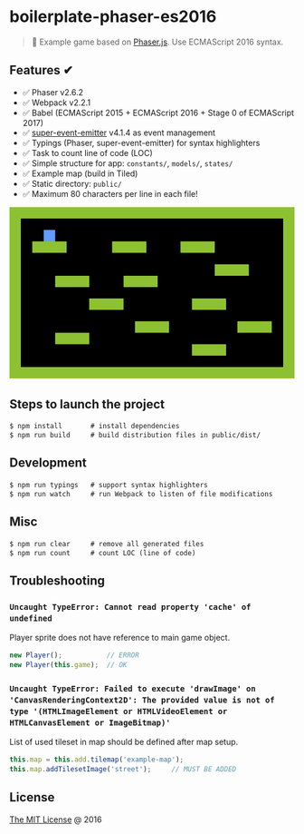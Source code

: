 # boilerplate-phaser-es2016

> :fork_and_knife: Example game based on [Phaser.js](http://phaser.io). Use 
ECMAScript 2016 syntax.

## Features &#x2714;

* :white_check_mark: Phaser v2.6.2
* :white_check_mark: Webpack v2.2.1
* :white_check_mark: Babel (ECMAScript 2015 + ECMAScript 2016 + Stage 0 of ECMAScript 2017)
* :white_check_mark: [super-event-emitter](http://github.com/piecioshka/super-event-emitter)
 v4.1.4 as event management
* :white_check_mark: Typings (Phaser, super-event-emitter) for syntax highlighters
* :white_check_mark: Task to count line of code (LOC)
* :white_check_mark: Simple structure for app: `constants/`, `models/`, `states/`
* :white_check_mark: Example map (build in Tiled)
* :white_check_mark: Static directory: `public/`
* :white_check_mark: Maximum 80 characters per line in each file! 

![](./screenshots.png)

## Steps to launch the project

```
$ npm install       # install dependencies
$ npm run build     # build distribution files in public/dist/
```

## Development

```
$ npm run typings   # support syntax highlighters
$ npm run watch     # run Webpack to listen of file modifications
```

## Misc

```
$ npm run clear     # remove all generated files
$ npm run count     # count LOC (line of code)
```

## Troubleshooting

### `Uncaught TypeError: Cannot read property 'cache' of undefined`

Player sprite does not have reference to main game object.

```javascript
new Player();           // ERROR
new Player(this.game);  // OK
```

### `Uncaught TypeError: Failed to execute 'drawImage' on 'CanvasRenderingContext2D': The provided value is not of type '(HTMLImageElement or HTMLVideoElement or HTMLCanvasElement or ImageBitmap)'`

List of used tileset in map should be defined after map setup.

```javascript
this.map = this.add.tilemap('example-map');
this.map.addTilesetImage('street');     // MUST BE ADDED
```

## License

[The MIT License](http://piecioshka.mit-license.org) @ 2016
